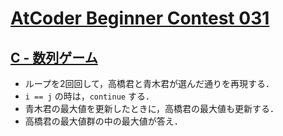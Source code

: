 # [AtCoder Beginner Contest 031](https://atcoder.jp/contests/abc031/tasks)

## [C - 数列ゲーム](https://atcoder.jp/contests/abc031/tasks/abc031_c)
- ループを2回回して，高橋君と青木君が選んだ通りを再現する．
- `i == j` の時は，`continue` する．
- 青木君の最大値を更新したときに，高橋君の最大値も更新する．
- 高橋君の最大値群の中の最大値が答え．
